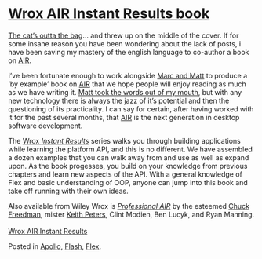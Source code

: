 # [Wrox AIR Instant Results book](http://custardbelly.com/blog/2007/08/03/wrox-air-instant-results-book/)

[The cat’s outta the bag](http://www.amazon.com/AIR-Instant-Results-Marc-Luchner/dp/0470182075/ref=sr_1_1/105-9609728-7107659?ie=UTF8&s=books&qid=1186022411&sr=8-1)… and threw up on the middle of the cover. If for some insane reason you have been wondering about the lack of posts, i have been saving my mastery of the english language to co-author a book on [AIR](http://labs.adobe.com/wiki/index.php/AIR). 

I’ve been fortunate enough to work alongside [Marc and Matt](http://blog.nobien.net/) to produce a ‘by example’ book on [AIR](http://labs.adobe.com/wiki/index.php/AIR) that we hope people will enjoy reading as much as we have writing it. [Matt took the words out of my mouth](http://blog.nobien.net/2007/07/31/wrox-air-instant-results/), but with any new technology there is always the jazz of it’s potential and then the questioning of its practicality. I can say for certain, after having worked with it for the past several months, that [AIR](http://labs.adobe.com/wiki/index.php/AIR) is the next generation in desktop software development.

The [Wrox _Instant Results_](http://www.wrox.com/WileyCDA/) series walks you through building applications while learning the platform API, and this is no different. We have assembled a dozen examples that you can walk away from and use as well as expand upon. As the book progesses, you build on your knowledge from previous chapters and learn new aspects of the API. With a general knowledge of Flex and basic understanding of OOP, anyone can jump into this book and take off running with their own ideas.

Also available from Wiley Wrox is [_Professional AIR_](http://www.amazon.com/Professional-AIR-Application-Development-Integrated/dp/0470170212/ref=sr_1_6/105-9609728-7107659?ie=UTF8&s=books&qid=1186025851&sr=1-6) by the esteemed [Chuck Freedman](http://www.chuckstar.com/blog/index.php/technology/announcing-wrox-professional-apollo-book/), mister [Keith Peters](http://bit-101.com/blog), Clint Modien, Ben Lucyk, and Ryan Manning.  
[  
Wrox AIR Instant Results](http://www.amazon.com/AIR-Instant-Results-Marc-Luchner/dp/0470182075/ref=sr_1_1/105-9609728-7107659?ie=UTF8&s=books&qid=1186022411&sr=8-1)

Posted in [Apollo](http://custardbelly.com/blog/category/apollo/), [Flash](http://custardbelly.com/blog/category/flash/), [Flex](http://custardbelly.com/blog/category/flex/).
